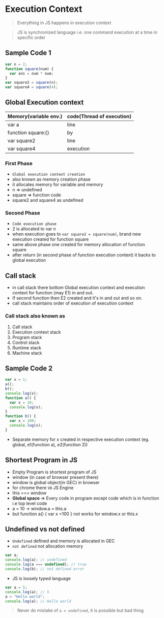 # Execution Context

> Everything in JS happens in execution context

> JS is synchronized language i.e. one command execution at a time in specific order

## Sample Code 1

```js
var n = 2;
function square(num) {
  var ans = num * num;
}
var square2 = square(n);
var square4 = square(4);
```

## Global Execution context

| Memory(variable env.) | code(Thread of execution) |
| --------------------- | ------------------------- |
| var a                 | line                      |
| function square:{}    | by                        |
| var square2           | line                      |
| var square4           | execution                 |

### First Phase

- `Global execution context creation`
- also known as memory creation phase
- it allocates memory for variable and memory
- n => undefined
- square => function code
- square2 and square4 as undefined

### Second Phase

- `Code execution phase`
- 2 is allocated to var n
- when execution goes to `var square2 = square(num)`, brand new execution created for function square
- same above phase one created for memory allocation of function square
- after return (in second phase of function execution context) it backs to global execution

## Call stack

- in call stack there bottom Global execution context and execution context for function (may E1) in and out.
- If second function then E2 created and it's in and out and so on.
- call stack maintains order of execution of execution context

### Call stack also known as

1. Call stack
2. Execution context stack
3. Program stack
4. Control stack
5. Runtime stack
6. Machine stack

## Sample Code 2

```js
var x = 1;
a();
b();
console.log(x);
function a() {
  var x = 10;
  console.log(x);
}
function b() {
  var x = 100;
  console.log(x);
}
```

- Separate memory for x created in respective execution context (eg. global, e1(function a), e2(function 2))

## Shortest Program in JS

- Empty Program is shortest program of JS
- window (in case of browser present there)
- window is global object(in GEC) in browser
- for chrome there `V8` JS Engine
- this === window
- **Global space** => Every code in program except code which is in function i.e top level code
- a = 10 -> window.a = this.a
- but function a() { var x =100 } not works for window.x or this.x

## Undefined vs not defined

- `Undefined` defined and memory is allocated in GEC
- `not defined` not allocation memory

```js
var a;
console.log(a); // undefined
console.log(a === undefined); // true
console.log(b); // not defined error
```

- JS is loosely typed language

```js
var a = 5;
console.log(a); // 5
a = "Hello world";
console.log(a); // Hello world
```

> Never do mistake of `a = undefined`, it is possible but bad thing
